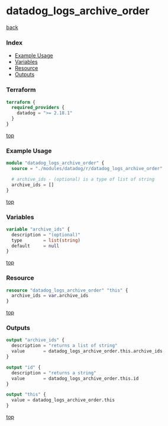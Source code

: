 # datadog_logs_archive_order

[back](../datadog.md)

### Index

- [Example Usage](#example-usage)
- [Variables](#variables)
- [Resource](#resource)
- [Outputs](#outputs)

### Terraform

```terraform
terraform {
  required_providers {
    datadog = ">= 2.18.1"
  }
}
```

[top](#index)

### Example Usage

```terraform
module "datadog_logs_archive_order" {
  source = "./modules/datadog/r/datadog_logs_archive_order"

  # archive_ids - (optional) is a type of list of string
  archive_ids = []
}
```

[top](#index)

### Variables

```terraform
variable "archive_ids" {
  description = "(optional)"
  type        = list(string)
  default     = null
}
```

[top](#index)

### Resource

```terraform
resource "datadog_logs_archive_order" "this" {
  archive_ids = var.archive_ids
}
```

[top](#index)

### Outputs

```terraform
output "archive_ids" {
  description = "returns a list of string"
  value       = datadog_logs_archive_order.this.archive_ids
}

output "id" {
  description = "returns a string"
  value       = datadog_logs_archive_order.this.id
}

output "this" {
  value = datadog_logs_archive_order.this
}
```

[top](#index)